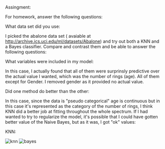 Assingment:

For homework, answer the following questions:

What data set did you use:

I picked the abalone data set (
avaiable at http://archive.ics.uci.edu/ml/datasets/Abalone) and try
out both a KNN and a Bayes classifier. Compare and contrast them and
be able to answer the following questions:

What variables were included in my model:

In this case, I actually found that all of them were surprinsly
predictive over the actual value I wanted, which was the number of
rings (age). All of them except for Gender. I removed gender as it
provided no actual value.

Did one method do better than the other:

In this case, since the data is "pseudo categorical" age is continuous
but in this case it's represented as the category of the number of
rings, I think KNN did a better job at fitting throughout the whole
spectrum. If I had wanted to try to regularize the model, it's possible
that I could have gotten better value of the Naive Bayes, but as it was,
I got "ok" values:

KNN:

![knn](https://raw.github.com/earino/data_science_hw2/master/images/knn.png)
![bayes](https://raw.github.com/earino/data_science_hw2/master/images/bayes.png)
